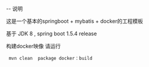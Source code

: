 -- 说明
 
 这是一个基本的springboot + mybatis + docker的工程模板
 
 基于 JDK 8 , spring boot 1.5.4 release

 构建docker映像 请运行
 
 ```
  mvn clean  package docker：build
  
 ```
 
 
 